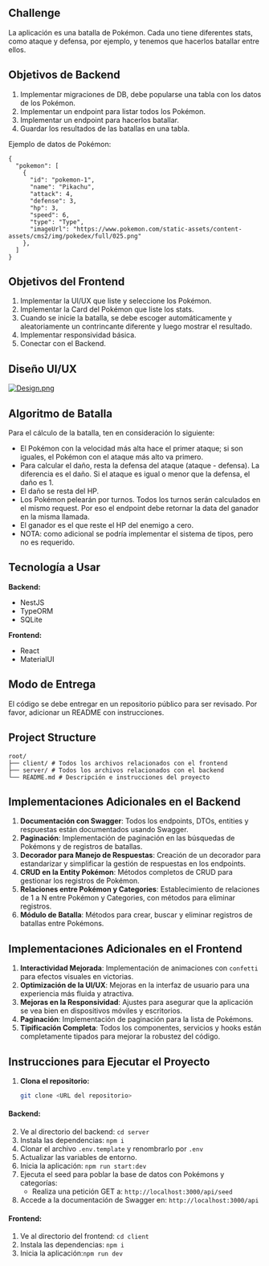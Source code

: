 ## Challenge

La aplicación es una batalla de Pokémon. Cada uno tiene diferentes stats, como ataque y defensa, por ejemplo, y tenemos que hacerlos batallar entre ellos.

## Objetivos de Backend

1. Implementar migraciones de DB, debe popularse una tabla con los datos de los Pokémon.
2. Implementar un endpoint para listar todos los Pokémon.
3. Implementar un endpoint para hacerlos batallar.
4. Guardar los resultados de las batallas en una tabla.

Ejemplo de datos de Pokémon:

```
{
  "pokemon": [
    {
      "id": "pokemon-1",
      "name": "Pikachu",
      "attack": 4,
      "defense": 3,
      "hp": 3,
      "speed": 6,
      "type": "Type",
      "imageUrl": "https://www.pokemon.com/static-assets/content-assets/cms2/img/pokedex/full/025.png"
    },
  ]
}
```

## Objetivos del Frontend

1. Implementar la UI/UX que liste y seleccione los Pokémon.
2. Implementar la Card del Pokémon que liste los stats.
3. Cuando se inicie la batalla, se debe escoger automáticamente y aleatoriamente un contrincante diferente y luego mostrar el resultado.
4. Implementar responsividad básica.
5. Conectar con el Backend.

## Diseño UI/UX

[![Design.png](https://i.postimg.cc/8kq3rRc2/Design.png)](https://postimg.cc/yWynMSFj)

## Algoritmo de Batalla

Para el cálculo de la batalla, ten en consideración lo siguiente:

- El Pokémon con la velocidad más alta hace el primer ataque; si son iguales, el Pokémon con el ataque más alto va primero.
- Para calcular el daño, resta la defensa del ataque (ataque - defensa). La diferencia es el daño. Si el ataque es igual o menor que la defensa, el daño es 1.
- El daño se resta del HP.
- Los Pokémon pelearán por turnos. Todos los turnos serán calculados en el mismo request. Por eso el endpoint debe retornar la data del ganador en la misma llamada.
- El ganador es el que reste el HP del enemigo a cero.
- NOTA: como adicional se podría implementar el sistema de tipos, pero no es requerido.

## Tecnología a Usar

**Backend:**

- NestJS
- TypeORM
- SQLite

**Frontend:**

- React
- MaterialUI

## Modo de Entrega

El código se debe entregar en un repositorio público para ser revisado. Por favor, adicionar un README con instrucciones.

## Project Structure

```
root/
├── client/ # Todos los archivos relacionados con el frontend
├── server/ # Todos los archivos relacionados con el backend
└── README.md # Descripción e instrucciones del proyecto
```

## Implementaciones Adicionales en el Backend

1. **Documentación con Swagger**: Todos los endpoints, DTOs, entities y respuestas están documentados usando Swagger.
2. **Paginación**: Implementación de paginación en las búsquedas de Pokémons y de registros de batallas.
3. **Decorador para Manejo de Respuestas**: Creación de un decorador para estandarizar y simplificar la gestión de respuestas en los endpoints.
4. **CRUD en la Entity Pokémon**: Métodos completos de CRUD para gestionar los registros de Pokémon.
5. **Relaciones entre Pokémon y Categories**: Establecimiento de relaciones de 1 a N entre Pokémon y Categories, con métodos para eliminar registros.
6. **Módulo de Batalla**: Métodos para crear, buscar y eliminar registros de batallas entre Pokémons.

## Implementaciones Adicionales en el Frontend

1. **Interactividad Mejorada**: Implementación de animaciones con `confetti` para efectos visuales en victorias.
2. **Optimización de la UI/UX**: Mejoras en la interfaz de usuario para una experiencia más fluida y atractiva.
3. **Mejoras en la Responsividad**: Ajustes para asegurar que la aplicación se vea bien en dispositivos móviles y escritorios.
4. **Paginación**: Implementación de paginación para la lista de Pokémons.
5. **Tipificación Completa**: Todos los componentes, servicios y hooks están completamente tipados para mejorar la robustez del código.

## Instrucciones para Ejecutar el Proyecto

1. **Clona el repositorio:**
   ```bash
   git clone <URL del repositorio>
   ```

#### Backend:

2. Ve al directorio del backend: `cd server`
3. Instala las dependencias: `npm i`
4. Clonar el archivo `.env.template` y renombrarlo por `.env`
5. Actualizar las variables de entorno.
6. Inicia la aplicación:
   `npm run start:dev`
7. Ejecuta el seed para poblar la base de datos con Pokémons y categorías:
   - Realiza una petición GET a: `http://localhost:3000/api/seed`
8. Accede a la documentación de Swagger en: `http://localhost:3000/api`

#### Frontend:

1. Ve al directorio del frontend: `cd client`
2. Instala las dependencias: `npm i`
3. Inicia la aplicación:`npm run dev`
